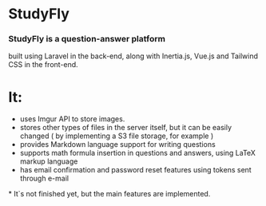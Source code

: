 # StudyFly
### StudyFly is a question-answer platform
built using Laravel in the back-end, along with Inertia.js, Vue.js and Tailwind CSS in the front-end.

# It: 
- uses Imgur API to store images.
- stores other types of files in the server itself, but it can be easily changed ( by implementing a S3 file storage, for example )
- provides Markdown language support for writing questions
- supports math formula insertion in questions and answers, using LaTeX markup language
- has email confirmation and password reset features using tokens sent through e-mail


<span>*</span> It`s not finished yet, but the main features are implemented.


